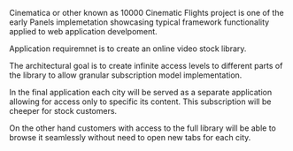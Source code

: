Cinematica or other known as 10000 Cinematic Flights project is one of the early Panels implemetation showcasing typical framework functionality applied to web application develpoment.

Application requiremnet is to create an online video stock library. 

The architectural goal is to create infinite access levels to different parts of the library to allow granular subscription model implementation.

In the final application each city will be served as a separate application allowing for access only to specific its content. This subscription will be cheeper for stock customers.

On the other hand customers with access to the full library will be able to browse it seamlessly without need to open new tabs for each city.